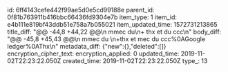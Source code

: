 id: 6ff4143cefe442f99ae5d0e5cd99188e
parent_id: 0f81b763911b416bbc66436fd9304e7b
item_type: 1
item_id: e4b111e819bf43ddb51e758a7b055021
item_updated_time: 1572731213865
title_diff: "@@ -44,8 +44,22 @@\n  mmec du\n+ thx et du ccc\n"
body_diff: "@@ -45,8 +45,43 @@\n mmec du \n+thx et mec du ccc%0AGoogle ledger%0AThx\n"
metadata_diff: {"new":{},"deleted":[]}
encryption_cipher_text: 
encryption_applied: 0
updated_time: 2019-11-02T22:23:22.050Z
created_time: 2019-11-02T22:23:22.050Z
type_: 13